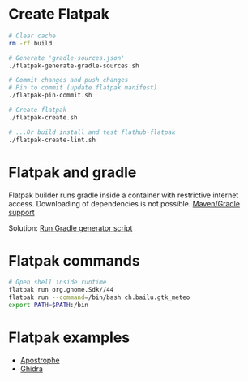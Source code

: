
# Create Flatpak

```bash
# Clear cache
rm -rf build

# Generate 'gradle-sources.json'
./flatpak-generate-gradle-sources.sh

# Commit changes and push changes
# Pin to commit (update flatpak manifest)
./flatpak-pin-commit.sh 

# Create flatpak
./flatpak-create.sh

# ...Or build install and test flathub-flatpak
./flatpak-create-lint.sh 
```

# Flatpak and gradle

Flatpak builder runs gradle inside a container with restrictive internet access.
Downloading of dependencies is not possible.
[Maven/Gradle support](https://github.com/flatpak/flatpak-builder-tools/issues/37)

Solution:
[Run Gradle generator script](https://github.com/flatpak/flatpak-builder-tools/pull/276)

# Flatpak commands

```bash
# Open shell inside runtime
flatpak run org.gnome.Sdk//44
flatpak run --command=/bin/bash ch.bailu.gtk_meteo
export PATH=$PATH:/bin
```

# Flatpak examples

- [Apostrophe](https://github.com/flathub/org.gnome.gitlab.somas.Apostrophe/blob/master/org.gnome.gitlab.somas.Apostrophe.json)
- [Ghidra](https://github.com/flathub/org.ghidra_sre.Ghidra)
